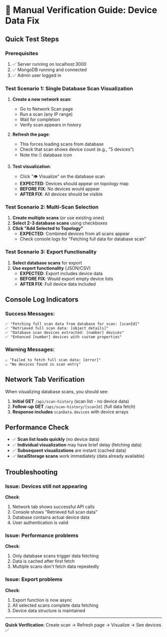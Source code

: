 # 🧪 Manual Verification Guide: Device Data Fix

## Quick Test Steps

### Prerequisites
1. ✅ Server running on localhost:3000
2. ✅ MongoDB running and connected
3. ✅ Admin user logged in

### Test Scenario 1: Single Database Scan Visualization

1. **Create a new network scan**:
   - Go to Network Scan page
   - Run a scan (any IP range)
   - Wait for completion
   - Verify scan appears in history

2. **Refresh the page**:
   - This forces loading scans from database
   - Check that scan shows device count (e.g., "5 devices")
   - Note the 🗄️ database icon

3. **Test visualization**:
   - Click "👁️ Visualize" on the database scan
   - **EXPECTED**: Devices should appear on topology map
   - **BEFORE FIX**: No devices would appear
   - **AFTER FIX**: All devices should be visible

### Test Scenario 2: Multi-Scan Selection

1. **Create multiple scans** (or use existing ones)
2. **Select 2-3 database scans** using checkboxes
3. **Click "Add Selected to Topology"**
   - **EXPECTED**: Combined devices from all scans appear
   - Check console logs for "Fetching full data for database scan"

### Test Scenario 3: Export Functionality

1. **Select database scans** for export
2. **Use export functionality** (JSON/CSV)
   - **EXPECTED**: Export includes device data
   - **BEFORE FIX**: Would export empty device lists
   - **AFTER FIX**: Full device data included

## Console Log Indicators

### Success Messages:
```
✅ "Fetching full scan data from database for scan: [scanId]"
✅ "Retrieved full scan data: [object details]"
✅ "Database scan devices extracted: [number] devices"
✅ "Enhanced [number] devices with custom properties"
```

### Warning Messages:
```
⚠️ "Failed to fetch full scan data: [error]"
⚠️ "No devices found in scan entry"
```

## Network Tab Verification

When visualizing database scans, you should see:
1. **Initial GET** `/api/scan-history` (scan list - no device data)
2. **Follow-up GET** `/api/scan-history/[scanId]` (full data fetch)
3. **Response includes** `scanData.devices` with device arrays

## Performance Check

- ✅ **Scan list loads quickly** (no device data)
- ✅ **Individual visualization** may have brief delay (fetching data)
- ✅ **Subsequent visualizations** are instant (cached data)
- ✅ **localStorage scans** work immediately (data already available)

## Troubleshooting

### Issue: Devices still not appearing
**Check**:
1. Network tab shows successful API calls
2. Console shows "Retrieved full scan data"
3. Database contains actual device data
4. User authentication is valid

### Issue: Performance problems
**Check**:
1. Only database scans trigger data fetching
2. Data is cached after first fetch
3. Multiple scans don't fetch data repeatedly

### Issue: Export problems
**Check**:
1. Export function is now async
2. All selected scans complete data fetching
3. Device data structure is maintained

---

**Quick Verification**: Create scan → Refresh page → Visualize → See devices ✅
